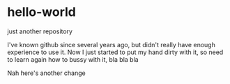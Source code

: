 # hello-world
just another repository

I've known github since several years ago, but didn't really have enough experience to use it. Now I just started to put my hand dirty with it, so need to learn again how to bussy with it, bla bla bla

Nah here's another change
